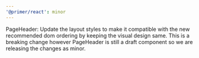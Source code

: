 ```yaml
---
'@primer/react': minor
---
```


PageHeader: Update the layout styles to make it compatible with the new recommended dom ordering by keeping the visual design same. This is a breaking change however PageHeader is still a draft component so we are releasing the changes as minor. 
